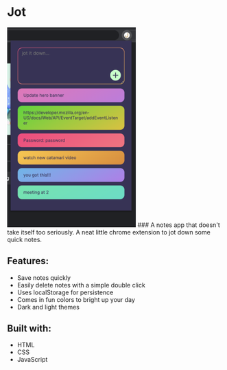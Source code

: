 # Jot
<img src="jot-screenshot.png" width=300 alt="Jot screenshot">
### A notes app that doesn't take itself too seriously.
A neat little chrome extension to jot down some quick notes.

## Features:
- Save notes quickly
- Easily delete notes with a simple double click
- Uses localStorage for persistence
- Comes in fun colors to bright up your day
- Dark and light themes

## Built with:
- HTML
- CSS
- JavaScript